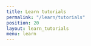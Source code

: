 ```yaml
---
title: Learn tutorials
permalink: "/learn/tutorials"
position: 20
layout: learn_tutorials
menu: learn
---
```


